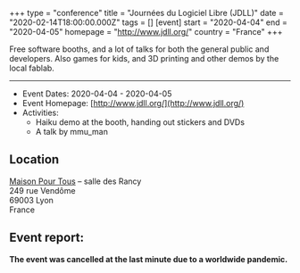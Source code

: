 +++
type = "conference"
title = "Journées du Logiciel Libre (JDLL)"
date = "2020-02-14T18:00:00.000Z"
tags = []
[event]
start = "2020-04-04"
end = "2020-04-05"
homepage = "http://www.jdll.org/"
country = "France"
+++

Free software booths, and a lot of talks for both the general public and developers. Also games for kids, and 3D printing and other demos by the local fablab.

---

* Event Dates: 2020-04-04 - 2020-04-05
* Event Homepage: [http://www.jdll.org/](http://www.jdll.org/)
* Activities:
  * Haiku demo at the booth, handing out stickers and DVDs
  * A talk by mmu_man


## Location

[Maison Pour Tous](http://www.jdll.org/pratique/lieu-et-acces/) – salle des Rancy<br/>
249 rue Vendôme<br/>
69003 Lyon<br/>
France

## Event report:

<strong>The event was cancelled at the last minute due to a worldwide pandemic.</strong>
